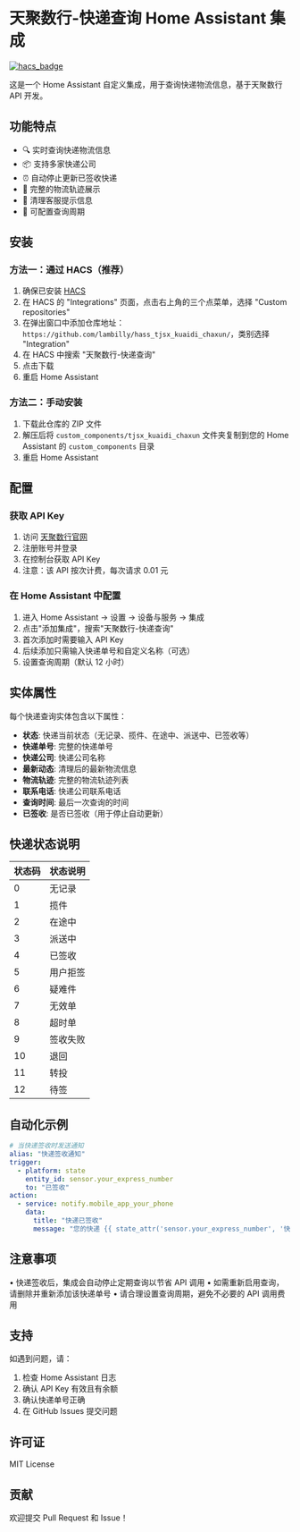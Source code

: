 # 天聚数行-快递查询 Home Assistant 集成

[![hacs_badge](https://img.shields.io/badge/HACS-Custom-41BDF5.svg)](https://github.com/hacs/integration)

这是一个 Home Assistant 自定义集成，用于查询快递物流信息，基于天聚数行 API 开发。

## 功能特点

- 🔍 实时查询快递物流信息
- 📦 支持多家快递公司
- ⏰ 自动停止更新已签收快递
- 📱 完整的物流轨迹展示
- 🎯 清理客服提示信息
- 🔄 可配置查询周期

## 安装

### 方法一：通过 HACS（推荐）

1. 确保已安装 [HACS](https://hacs.xyz/)
2. 在 HACS 的 "Integrations" 页面，点击右上角的三个点菜单，选择 "Custom repositories"
3. 在弹出窗口中添加仓库地址：`https://github.com/lambilly/hass_tjsx_kuaidi_chaxun/`，类别选择 "Integration"
4. 在 HACS 中搜索 "天聚数行-快递查询"
5. 点击下载
6. 重启 Home Assistant

### 方法二：手动安装

1. 下载此仓库的 ZIP 文件
2. 解压后将 `custom_components/tjsx_kuaidi_chaxun` 文件夹复制到您的 Home Assistant 的 `custom_components` 目录
3. 重启 Home Assistant

## 配置

### 获取 API Key

1. 访问 [天聚数行官网](https://www.tianapi.com/)
2. 注册账号并登录
3. 在控制台获取 API Key
4. 注意：该 API 按次计费，每次请求 0.01 元

### 在 Home Assistant 中配置

1. 进入 Home Assistant → 设置 → 设备与服务 → 集成
2. 点击"添加集成"，搜索"天聚数行-快递查询"
3. 首次添加时需要输入 API Key
4. 后续添加只需输入快递单号和自定义名称（可选）
5. 设置查询周期（默认 12 小时）

## 实体属性

每个快递查询实体包含以下属性：

- **状态**: 快递当前状态（无记录、揽件、在途中、派送中、已签收等）
- **快递单号**: 完整的快递单号
- **快递公司**: 快递公司名称
- **最新动态**: 清理后的最新物流信息
- **物流轨迹**: 完整的物流轨迹列表
- **联系电话**: 快递公司联系电话
- **查询时间**: 最后一次查询的时间
- **已签收**: 是否已签收（用于停止自动更新）

## 快递状态说明

| 状态码 | 状态说明 |
|--------|----------|
| 0 | 无记录 |
| 1 | 揽件 |
| 2 | 在途中 |
| 3 | 派送中 |
| 4 | 已签收 |
| 5 | 用户拒签 |
| 6 | 疑难件 |
| 7 | 无效单 |
| 8 | 超时单 |
| 9 | 签收失败 |
| 10 | 退回 |
| 11 | 转投 |
| 12 | 待签 |

## 自动化示例

```yaml
# 当快递签收时发送通知
alias: "快递签收通知"
trigger:
  - platform: state
    entity_id: sensor.your_express_number
    to: "已签收"
action:
  - service: notify.mobile_app_your_phone
    data:
      title: "快递已签收"
      message: "您的快递 {{ state_attr('sensor.your_express_number', '快递单号') }} 已签收"
```
## 注意事项
•	快递签收后，集成会自动停止定期查询以节省 API 调用
•	如需重新启用查询，请删除并重新添加该快递单号
•	请合理设置查询周期，避免不必要的 API 调用费用
## 支持
如遇到问题，请：
1.	检查 Home Assistant 日志
2.	确认 API Key 有效且有余额
3.	确认快递单号正确
4.	在 GitHub Issues 提交问题
## 许可证
MIT License
## 贡献
欢迎提交 Pull Request 和 Issue！


